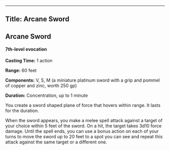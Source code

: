 -------------------------
Title: Arcane Sword
-------------------------

## Arcane Sword

#### 7th-level evocation


**Casting Time:** 1 action

**Range:** 60 feet

**Components:** V, S, M (a miniature platinum sword with a
grip and pommel of copper and zinc, worth 250 gp)

**Duration:** Concentration, up to 1 minute


You create a sword shaped plane of force that hovers within range. It
lasts for the duration.

When the sword appears, you make a melee spell attack against a target
of your choice within 5 feet of the sword. On a hit, the target takes
3d10 force damage. Until the spell ends, you can use a bonus action on
each of your turns to move the sword up to 20 feet to a spot you can see
and repeat this attack against the same target or a different one.


